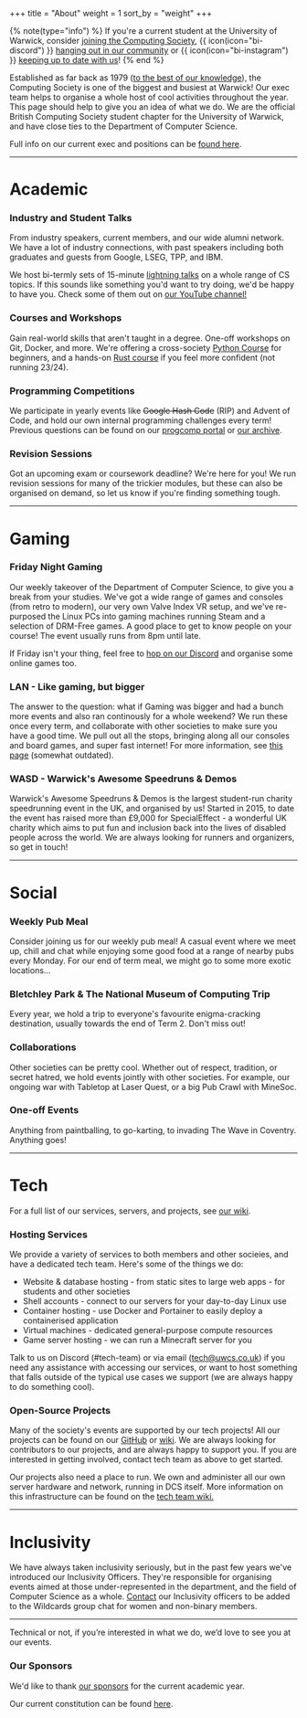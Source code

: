 +++
title = "About"
weight = 1
sort_by = "weight"
+++

{% note(type="info") %}
If you're a current student at the University of Warwick, consider [joining the Computing Society](https://www.warwicksu.com/societies-sports/societies/computing/), {{ icon(icon="bi-discord") }} [hanging out in our community](https://discord.uwcs.uk) or {{ icon(icon="bi-instagram") }} [keeping up to date with us](https://instagram.com/warwickcompsoc/)!
{% end %}

Established as far back as 1979 ([to the best of our knowledge](https://wdc.contentdm.oclc.org/digital/collection/prospect/id/7782)), the Computing Society is one of the biggest and busiest at Warwick! Our exec team helps to organise a whole host of cool activities throughout the year. This page should help to give you an idea of what we do. We are the official British Computing Society student chapter for the University of Warwick, and have close ties to the Department of Computer Science.

Full info on our current exec and positions can be [found here](@/about/exec/_index.md).

--------
# Academic

### Industry and Student Talks

From industry speakers, current members, and our wide alumni network. We have a lot of industry connections, with past speakers including both graduates and guests from Google, LSEG, TPP, and IBM.

We host bi-termly sets of 15-minute [lightning talks](https://www.youtube.com/playlist?list=PLM7py5yAB4FxS3FzpBD4BA29M6Ue5qyVe) on a whole range of CS topics. If this sounds like something you'd want to try doing, we'd be happy to have you. Check some of them out on [our YouTube channel!](https://www.youtube.com/@warwickcomputing/)

### Courses and Workshops

Gain real-world skills that aren't taught in a degree. One-off workshops on Git, Docker, and more. We're offering a cross-society [Python Course](go.uwcs.uk/python) for beginners, and a hands-on [Rust course](https://rs118.uwcs.co.uk/) if you feel more confident (not running 23/24).

### Programming Competitions

We participate in yearly events like ~~Google Hash Code~~ (RIP) and Advent of Code, and hold our own internal programming challenges every term! Previous questions can be found on our [progcomp portal](https://progcomp.uwcs.co.uk/) or [our archive](https://github.com/UWCS/progcomps).

### Revision Sessions

Got an upcoming exam or coursework deadline? We're here for you! We run revision sessions for many of the trickier modules, but these can also be organised on demand, so let us know if you're finding something tough.

--------
# Gaming

### Friday Night Gaming

Our weekly takeover of the Department of Computer Science, to give you a break from your studies. We've got a wide range of games and consoles (from retro to modern), our very own Valve Index VR setup, and we've re-purposed the Linux PCs into gaming machines running Steam and a selection of DRM-Free games. A good place to get to know people on your course! The event usually runs from 8pm until late.

If Friday isn't your thing, feel free to [hop on our Discord](https://discord.uwcs.uk) and organise some online games too.

### LAN - Like gaming, but bigger

The answer to the question: what if Gaming was bigger and had a bunch more events and also ran continously for a whole weekend? We run these once every term, and collaborate with other societies to make sure you have a good time. We pull out all the stops, bringing along all our consoles and board games, and super fast internet! For more information, see [this page](@/about/lan/_index.md) (somewhat outdated).

### WASD - Warwick's Awesome Speedruns & Demos

Warwick's Awesome Speedruns & Demos is the largest student-run charity speedrunning event in the UK, and organised by us! Started in 2015, to date the event has raised more than £9,000 for SpecialEffect - a wonderful UK charity which aims to put fun and inclusion back into the lives of disabled people across the world. We are always looking for runners and organizers, so get in touch!

--------
# Social

### Weekly Pub Meal

Consider joining us for our weekly pub meal! A casual event where we meet up, chill and chat while enjoying some good food at a range of nearby pubs every Monday. For our end of term meal, we might go to some more exotic locations...

### Bletchley Park & The National Museum of Computing Trip

Every year, we hold a trip to everyone's favourite enigma-cracking destination, usually towards the end of Term 2. Don't miss out!

### Collaborations

Other societies can be pretty cool. Whether out of respect, tradition, or secret hatred, we hold events jointly with other societies. For example, our ongoing war with Tabletop at Laser Quest, or a big Pub Crawl with MineSoc.

### One-off Events

Anything from paintballing, to go-karting, to invading The Wave in Coventry. Anything goes!

--------
# Tech

For a full list of our services, servers, and projects, see [our wiki](https://techteam.uwcs.co.uk/).

### Hosting Services 

We provide a variety of services to both members and other socieies, and have a dedicated tech team. Here's some of the things we do:

- Website & database hosting - from static sites to large web apps - for students and other societies
- Shell accounts - connect to our servers for your day-to-day Linux use
- Container hosting - use Docker and Portainer to easily deploy a containerised application
- Virtual machines - dedicated general-purpose compute resources
- Game server hosting - we can run a Minecraft server for you

Talk to us on Discord (#tech-team) or via email ([tech@uwcs.co.uk](mailto:tech@uwcs.co.uk)) if you need any assistance with accessing our services, or want to host something that falls outside of the typical use cases we support (we are always happy to do something cool).

### Open-Source Projects

Many of the society's events are supported by our tech projects! All our projects can be found on our [GitHub](https://github.com/UWCS) or [wiki](https://techteam.uwcs.co.uk/). We are always looking for contributors to our projects, and are always happy to support you. If you are interested in getting involved, contact tech team as above to get started.

Our projects also need a place to run. We own and administer all our own server hardware and network, running in DCS itself. More information on this infrastructure can be found on the [tech team wiki.](https://techteam.uwcs.co.uk/)

--------
# Inclusivity

We have always taken inclusivity seriously, but in the past few years we've introduced our Inclusivity Officers. They're responsible for organising events aimed at those under-represented in the department, and the field of Computer Science as a whole. [Contact](@/exec/_index.md) our Inclusivity officers to be added to the Wildcards group chat for women and non-binary members.

--------
Technical or not, if you’re interested in what we do, we’d love to see you at our events.

### Our Sponsors
We'd like to thank [our sponsors](@/sponsors/_index.md) for the current academic year.

Our current constitution can be found [here](UWCS_Constitution_2223.pdf). 